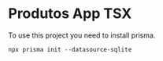 # Produtos App TSX
To use this project you need to install prisma.
```
npx prisma init --datasource-sqlite
```
